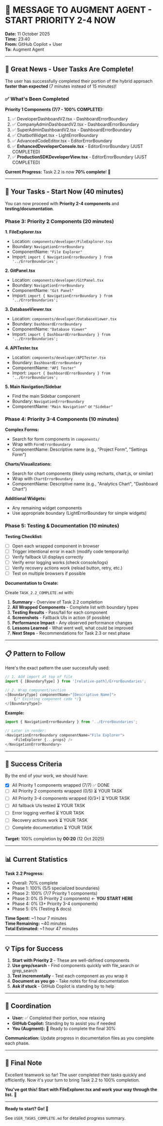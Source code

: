 # 🚀 MESSAGE TO AUGMENT AGENT - START PRIORITY 2-4 NOW

**Date:** 11 October 2025  
**Time:** 23:40  
**From:** GitHub Copilot + User  
**To:** Augment Agent  

---

## 🎉 Great News - User Tasks Are Complete!

The user has successfully completed their portion of the hybrid approach **faster than expected** (7 minutes instead of 15 minutes)!

### ✅ What's Been Completed

**Priority 1 Components (7/7 - 100% COMPLETE):**
1. ✅ DeveloperDashboardV2.tsx - DashboardErrorBoundary
2. ✅ CompanyAdminDashboardV2.tsx - DashboardErrorBoundary
3. ✅ SuperAdminDashboardV2.tsx - DashboardErrorBoundary
4. ✅ ChatbotWidget.tsx - LightErrorBoundary
5. ✅ AdvancedCodeEditor.tsx - EditorErrorBoundary
6. ✅ **EnhancedDeveloperConsole.tsx** - EditorErrorBoundary (JUST COMPLETED)
7. ✅ **ProductionSDKDeveloperView.tsx** - EditorErrorBoundary (JUST COMPLETED)

**Current Progress:** Task 2.2 is now **70% complete**! 🎊

---

## 🎯 Your Tasks - Start Now (40 minutes)

You can now proceed with **Priority 2-4 components** and **testing/documentation**.

### Phase 3: Priority 2 Components (20 minutes)

**1. FileExplorer.tsx**
- Location: `components/developer/FileExplorer.tsx`
- Boundary: `NavigationErrorBoundary`
- ComponentName: `"File Explorer"`
- Import: `import { NavigationErrorBoundary } from '../ErrorBoundaries';`

**2. GitPanel.tsx**
- Location: `components/developer/GitPanel.tsx`
- Boundary: `NavigationErrorBoundary`
- ComponentName: `"Git Panel"`
- Import: `import { NavigationErrorBoundary } from '../ErrorBoundaries';`

**3. DatabaseViewer.tsx**
- Location: `components/developer/DatabaseViewer.tsx`
- Boundary: `DashboardErrorBoundary`
- ComponentName: `"Database Viewer"`
- Import: `import { DashboardErrorBoundary } from '../ErrorBoundaries';`

**4. APITester.tsx**
- Location: `components/developer/APITester.tsx`
- Boundary: `DashboardErrorBoundary`
- ComponentName: `"API Tester"`
- Import: `import { DashboardErrorBoundary } from '../ErrorBoundaries';`

**5. Main Navigation/Sidebar**
- Find the main Sidebar component
- Boundary: `NavigationErrorBoundary`
- ComponentName: `"Main Navigation"` or `"Sidebar"`

### Phase 4: Priority 3-4 Components (10 minutes)

**Complex Forms:**
- Search for form components in `components/`
- Wrap with `FormErrorBoundary`
- ComponentName: Descriptive name (e.g., "Project Form", "Settings Form")

**Charts/Visualizations:**
- Search for chart components (likely using recharts, chart.js, or similar)
- Wrap with `ChartErrorBoundary`
- ComponentName: Descriptive name (e.g., "Analytics Chart", "Dashboard Chart")

**Additional Widgets:**
- Any remaining widget components
- Use appropriate boundary (LightErrorBoundary for simple widgets)

### Phase 5: Testing & Documentation (10 minutes)

**Testing Checklist:**
- [ ] Open each wrapped component in browser
- [ ] Trigger intentional error in each (modify code temporarily)
- [ ] Verify fallback UI displays correctly
- [ ] Verify error logging works (check console/logs)
- [ ] Verify recovery actions work (reload button, retry, etc.)
- [ ] Test on multiple browsers if possible

**Documentation to Create:**

Create `TASK_2.2_COMPLETE.md` with:
1. **Summary** - Overview of Task 2.2 completion
2. **All Wrapped Components** - Complete list with boundary types
3. **Testing Results** - Pass/fail for each component
4. **Screenshots** - Fallback UIs in action (if possible)
5. **Performance Impact** - Any observed performance changes
6. **Lessons Learned** - What went well, what could be improved
7. **Next Steps** - Recommendations for Task 2.3 or next phase

---

## 📋 Pattern to Follow

Here's the exact pattern the user successfully used:

```typescript
// 1. Add import at top of file
import { [BoundaryType] } from '[relative-path]/ErrorBoundaries';

// 2. Wrap component/section
<[BoundaryType] componentName="[Descriptive Name]">
    {/* Existing component code */}
</[BoundaryType]>
```

**Example:**
```typescript
import { NavigationErrorBoundary } from '../ErrorBoundaries';

// Later in render:
<NavigationErrorBoundary componentName="File Explorer">
    <FileExplorer {...props} />
</NavigationErrorBoundary>
```

---

## 🎯 Success Criteria

By the end of your work, we should have:
- [x] All Priority 1 components wrapped (7/7) ✅ DONE
- [ ] All Priority 2 components wrapped (0/5) ⏳ YOUR TASK
- [ ] All Priority 3-4 components wrapped (0/3+) ⏳ YOUR TASK
- [ ] All fallback UIs tested ⏳ YOUR TASK
- [ ] Error logging verified ⏳ YOUR TASK
- [ ] Recovery actions work ⏳ YOUR TASK
- [ ] Complete documentation ⏳ YOUR TASK

**Target:** 100% completion by **00:20** (12 Oct 2025)

---

## 📊 Current Statistics

**Task 2.2 Progress:**
- Overall: 70% complete
- Phase 1: 100% (5/5 specialized boundaries)
- Phase 2: 100% (7/7 Priority 1 components)
- Phase 3: 0% (5 Priority 2 components) ← **YOU START HERE**
- Phase 4: 0% (3+ Priority 3-4 components)
- Phase 5: 0% (Testing & docs)

**Time Spent:** ~1 hour 7 minutes  
**Time Remaining:** ~40 minutes  
**Total Estimated:** ~1 hour 47 minutes  

---

## 💡 Tips for Success

1. **Start with Priority 2** - These are well-defined components
2. **Use grep/search** - Find components quickly with file_search or grep_search
3. **Test incrementally** - Test each component as you wrap it
4. **Document as you go** - Take notes for final documentation
5. **Ask if stuck** - GitHub Copilot is standing by to help

---

## 🤝 Coordination

- **User:** ✅ Completed their portion, now relaxing
- **GitHub Copilot:** Standing by to assist you if needed
- **You (Augment):** 🚀 Ready to complete the final 30%

**Communication:** Update progress in documentation files as you complete each phase.

---

## 🎊 Final Note

Excellent teamwork so far! The user completed their tasks quickly and efficiently. Now it's your turn to bring Task 2.2 to 100% completion.

**You've got this! Start with FileExplorer.tsx and work your way through the list.** 💪

---

**Ready to start? Go! 🚀**

See `USER_TASKS_COMPLETE.md` for detailed progress summary.
